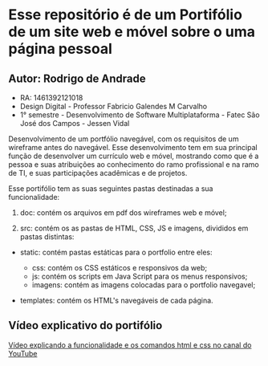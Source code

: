 # Esse repositório é de um Portifólio de um site web e móvel sobre o uma página pessoal

## Autor: Rodrigo de Andrade 
* RA: 1461392121018
* Design Digital - Professor Fabricio Galendes M Carvalho
* 1° semestre - Desenvolvimento de Software Multiplataforma - Fatec São José dos Campos - Jessen Vidal

Desenvolvimento de um portfólio navegável, com os requisitos de um wireframe antes do navegável. Esse desenvolvimento tem em sua principal função de desenvolver um currículo web e móvel, mostrando como que é a pessoa e suas atribuições ao conhecimento do ramo profissional e na ramo de TI, e suas participações acadêmicas e de projetos. 

Esse portifólio tem as suas seguintes pastas destinadas a sua funcionalidade:

1) doc: contém os arquivos em pdf dos wireframes web e móvel;

2) src: contém os as pastas de HTML, CSS, JS e imagens, divididos em pastas distintas:

* static: contém pastas estáticas para o portfolio entre eles:

	- css: contém os CSS estáticos e responsivos da web; 
	- js: contém os scripts em Java Script para os menus responsivos;
	- imagens: contém as imagens colocadas para o portfolio navegavel;

* templates: contém os HTML's navegáveis de cada página.

## Vídeo explicativo do portifólio
[Vídeo explicando a funcionalidade e os comandos html e css no canal do YouTube]()